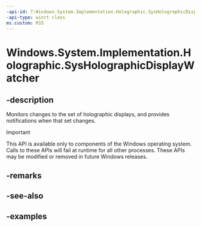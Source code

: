 ```yaml
---
-api-id: T:Windows.System.Implementation.Holographic.SysHolographicDisplayWatcher
-api-type: winrt class
ms.custom: RS5
---
```


<!-- Class syntax.
public class SysHolographicDisplayWatcher 
-->

# Windows.System.Implementation.Holographic.SysHolographicDisplayWatcher

## -description
Monitors changes to the set of holographic displays, and provides notifications when that set changes.

> [!IMPORTANT]
> This API is available only to components of the Windows operating system.  Calls to these APIs will fail at runtime for all other processes.  These APIs may be modified or removed in future Windows releases.

## -remarks

## -see-also

## -examples

